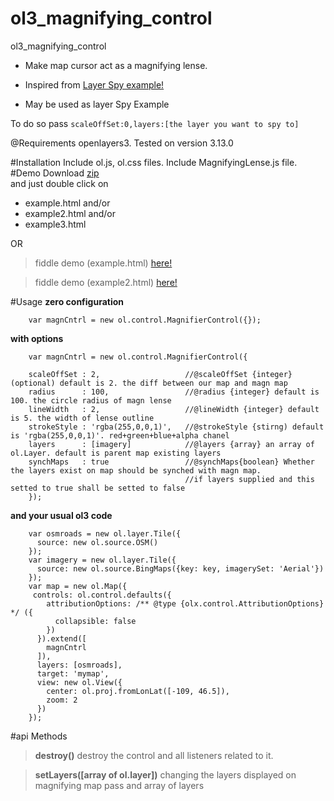 # ol3_magnifying_control
ol3_magnifying_control

- Make map cursor act as a magnifying lense.

- Inspired from [Layer Spy example!](http://openlayers.org/en/v3.13.0/examples/layer-spy.html)          

- May be used as layer Spy Example

To do so pass `scaleOffSet:0,layers:[the layer you want to spy to]`

@Requirements
openlayers3. Tested on version 3.13.0

#Installation
    Include ol.js,  ol.css files.
    Include MagnifyingLense.js file.
#Demo
Download [zip](https://github.com/ptsagkis/ol3_magnifying_control/archive/master.zip)  
and just double click on
- example.html 
and/or
- example2.html 
and/or
- example3.html 

OR

>fiddle demo (example.html)  [here!](http://jsfiddle.net/p_tsagkis/kbLxct2L/) 
 
>fiddle demo (example2.html) [here!](http://jsfiddle.net/p_tsagkis/54aosbsx/) 


#Usage
**zero configuration**

        var magnCntrl = new ol.control.MagnifierControl({});
**with options**

        var magnCntrl = new ol.control.MagnifierControl({

        scaleOffSet : 2,                   //@scaleOffSet {integer} (optional) default is 2. the diff between our map and magn map
        radius      : 100,                 //@radius {integer} default is 100. the circle radius of magn lense
        lineWidth   : 2,                   //@lineWidth {integer} default is 5. the width of lense outline
        strokeStyle : 'rgba(255,0,0,1)',   //@strokeStyle {stirng) default is 'rgba(255,0,0,1)'. red+green+blue+alpha chanel 
        layers      : [imagery]            //@layers {array} an array of ol.Layer. default is parent map existing layers
        synchMaps   : true                 //@synchMaps{boolean} Whether the layers exist on map should be synched with magn map. 
                                           //if layers supplied and this setted to true shall be setted to false       
        });                                 



**and your usual ol3 code**

        var osmroads = new ol.layer.Tile({
          source: new ol.source.OSM()
        });
        var imagery = new ol.layer.Tile({
          source: new ol.source.BingMaps({key: key, imagerySet: 'Aerial'})
        });
        var map = new ol.Map({
         controls: ol.control.defaults({
            attributionOptions: /** @type {olx.control.AttributionOptions} */ ({
              collapsible: false
            })
          }).extend([
            magnCntrl
          ]),
          layers: [osmroads],
          target: 'mymap',
          view: new ol.View({
            center: ol.proj.fromLonLat([-109, 46.5]),
            zoom: 2
          })
        });  
 
#api Methods
> **destroy()**
destroy the control and all listeners related to it. 

> **setLayers([array of ol.layer])**
changing the layers displayed on magnifying map
pass and array of layers
